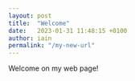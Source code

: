 ```yaml
---
layout: post
title:  "Welcome"
date:   2023-01-31 11:48:15 +0100
author: iain
permalink: "/my-new-url"
---
```



Welcome on my web page!
